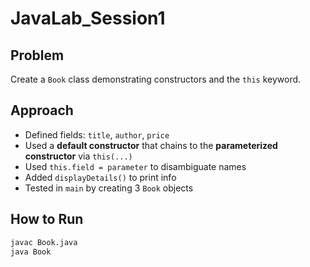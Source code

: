 # JavaLab_Session1

## Problem
Create a `Book` class demonstrating constructors and the `this` keyword.

## Approach
- Defined fields: `title`, `author`, `price`
- Used a **default constructor** that chains to the **parameterized constructor** via `this(...)`
- Used `this.field = parameter` to disambiguate names
- Added `displayDetails()` to print info
- Tested in `main` by creating 3 `Book` objects

## How to Run
```bash
javac Book.java
java Book
